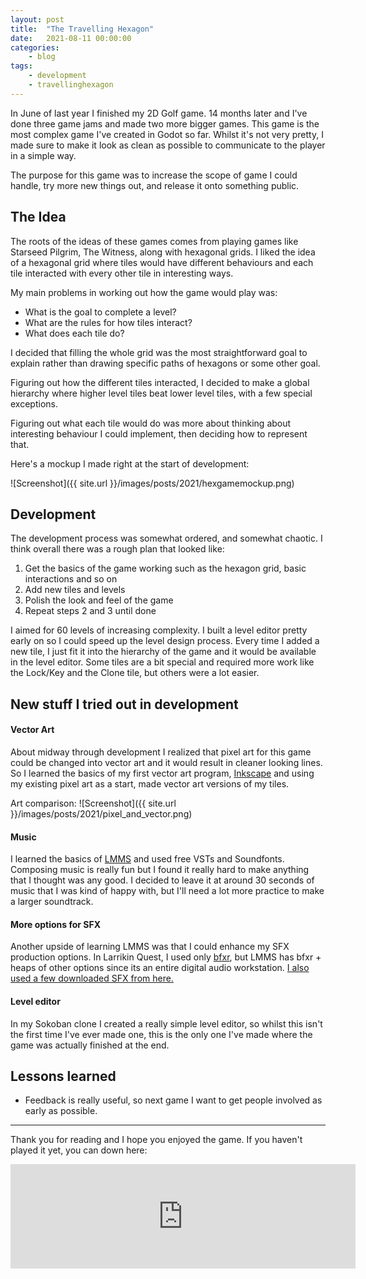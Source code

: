 ```yaml
---
layout: post
title:	"The Travelling Hexagon"
date:	2021-08-11 00:00:00
categories:
    - blog
tags:
    - development
    - travellinghexagon
---
```


In June of last year I finished my 2D Golf game. 14 months later and I've done three game jams and made two more bigger games. This game is the most complex game I've created in Godot so far. 
Whilst it's not very pretty, I made sure to make it look as clean as possible to communicate to the player in a simple way.

The purpose for this game was to increase the scope of game I could handle, try more new things out, and release it onto something public.

## The Idea

The roots of the ideas of these games comes from playing games like Starseed Pilgrim, The Witness, along with hexagonal grids. I liked the idea of a hexagonal grid where tiles would have different behaviours and each tile interacted with every other tile in interesting ways. 

My main problems in working out how the game would play was:

* What is the goal to complete a level?
* What are the rules for how tiles interact?
* What does each tile do?

I decided that filling the whole grid was the most straightforward goal to explain rather than drawing specific paths of hexagons or some other goal.

Figuring out how the different tiles interacted, I decided to make a global hierarchy where higher level tiles beat lower level tiles, with a few special exceptions.

Figuring out what each tile would do was more about thinking about interesting behaviour I could implement, then deciding how to represent that.

Here's a mockup I made right at the start of development:

![Screenshot]({{ site.url }}/images/posts/2021/hexgamemockup.png)

## Development

The development process was somewhat ordered, and somewhat chaotic. I think overall there was a rough plan that looked like:

1. Get the basics of the game working such as the hexagon grid, basic interactions and so on
2. Add new tiles and levels
3. Polish the look and feel of the game
4. Repeat steps 2 and 3 until done

I aimed for 60 levels of increasing complexity. I built a level editor pretty early on so I could speed up the level design process. Every time I added a new tile, I just fit it into the hierarchy of the game and it would be available in the level editor. Some tiles are a bit special and required more work like the Lock/Key and the Clone tile, but others were a lot easier.

## New stuff I tried out in development
#### Vector Art

About midway through development I realized that pixel art for this game could be changed into vector art and it would result in cleaner looking lines. So I learned the basics of my first vector art program, <a href=https://inkscape.org/>Inkscape</a> and using my existing pixel art as a start, made vector art versions of my tiles.

Art comparison: 
![Screenshot]({{ site.url }}/images/posts/2021/pixel_and_vector.png)

#### Music

I learned the basics of <a href=https://lmms.io/>LMMS</a> and used free VSTs and Soundfonts. Composing music is really fun but I found it really hard to make anything that I thought was any good. I decided to leave it at around 30 seconds of music that I was kind of happy with, but I'll need a lot more practice to make a larger soundtrack.

#### More options for SFX

Another upside of learning LMMS was that I could enhance my SFX production options. In Larrikin Quest, I used only <a href=https://www.bfxr.net/>bfxr</a>, but LMMS has bfxr + heaps of other options since its an entire digital audio workstation. <a href=https://www.reddit.com/r/gamedev/comments/n4vhcs/150gb_of_high_quality_sound_effects_for_game/>I also used a few downloaded SFX from here.</a>

#### Level editor

In my Sokoban clone I created a really simple level editor, so whilst this isn't the first time I've ever made one, this is the only one I've made where the game was actually finished at the end.

## Lessons learned
*  Feedback is really useful, so next game I want to get people involved as early as possible.

--------------------------------------------------------------------------------------------
Thank you for reading and I hope you enjoyed the game. If you haven't played it yet, you can down here:

<iframe src="https://itch.io/embed/1047807" width="552" height="167" frameborder="0"><a href="https://redguminteractive.itch.io/the-travelling-hexagon">The Travelling Hexagon by TheloniousBee</a></iframe>